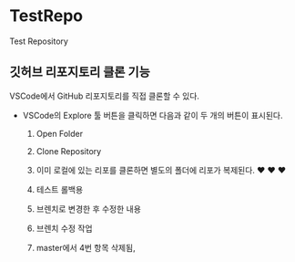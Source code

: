 # TestRepo
 
Test Repository

## 깃허브 리포지토리 클론 기능

VSCode에서 GitHub 리포지토리를 직접 클론할 수 있다.

- VSCode의 Explore 툴 버튼을 클릭하면 다음과 같이 두 개의 버튼이 표시된다.
  1. Open Folder
  2. Clone Repository    
  

  3. 이미 로컬에 있는 리포를 클론하면 별도의 폴더에 리포가 복제된다. :heart: :heart: :heart:
  4. 테스트 롤백용
  5. 브렌치로 변경한 후 수정한 내용
  6. 브렌치 수정 작업
  7. master에서 4번 항목 삭제됨, 
